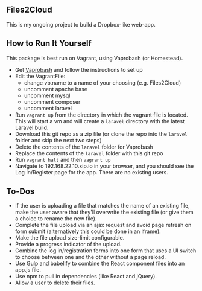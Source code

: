 ## Files2Cloud

This is my ongoing project to build a Dropbox-like web-app.

## How to Run It Yourself

This package is best run on Vagrant, using Vaprobash (or Homestead).

- Get [Vaprobash](https://github.com/fideloper/Vaprobash) and follow the instructions to set up
- Edit the VagrantFile:
    - change vb.name to a name of your choosing (e.g. Files2Cloud)
    - uncomment apache base
    - uncomment mysql
    - uncomment composer
    - uncomment laravel
- Run `vagrant up` from the directory in which the vagrant file is located. This will start a vm and will create a `laravel` directory with the latest Laravel build.
- Download this git repo as a zip file (or clone the repo into the `laravel` folder and skip the next two steps)
- Delete the contents of the `laravel` folder for Vaprobash
- Replace the contents of the `laravel` folder with this git repo
- Run `vagrant halt` and then `vagrant up`
- Navigate to 192.168.22.10.xip.io in your browser, and you should see the Log In/Register page for the app. There are no existing users.

## To-Dos

- If the user is uploading a file that matches the name of an existing file, make the user aware that they'll overwrite the existing file (or give them a choice to rename the new file).
- Complete the file upload via an ajax request and avoid page refresh on form submit (alternatively this could be done in an iframe).
- Make the file upload size-limit configurable.
- Provide a progress indicator of the upload.
- Combine the log in/registration forms into one form that uses a UI switch to choose between one and the other without a page reload.
- Use Gulp and babelify to combine the React component files into an app.js file.
- Use npm to pull in dependencies (like React and jQuery).
- Allow a user to delete their files.
